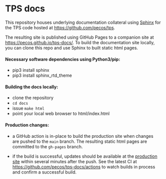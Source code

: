 # TPS docs

This repository houses underlying documentation collateral using
[Sphinx](https://www.sphinx-doc.org) for the TPS code hosted at
https://github.com/pecos/tps.

The resulting site is published using GitHub Pages to a companion site at
https://pecos.github.io/tps-docs/. To build the documentation site locally, you
can clone this repo and use Sphinx to built static html pages.

#### Necessary software dependencies using Python3/pip:

* pip3 install sphinx
* pip3 install sphinx_rtd_theme

#### Building the docs locally:

* clone the repository
* `cd docs`
* issue `make html`
* point your local web browser to html/index.html

#### Production changes:

* a GitHub action is in-place to build the production site when changes are
  pushed to the `main` branch.  The resulting static html pages are committed
  to the `gh-pages` branch.

* if the build is successful, updates should be available at the [production
  site](https://pecos.github.io/tps-docs/) within several minutes after the
  push.  See the latest CI at https://github.com/pecos/tps-docs/actions to
  watch builds in process and confirm a successful build.